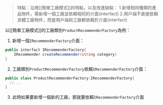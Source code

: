 > 特點：沿用[[簡單工廠模式]]的特點，以及改進缺點：
> 1.新增相同種類的產品物件，需新增一個工廠並依賴相同的介面(interfact)
> 2.用戶端不直接依賴具體工廠物件，而是用戶端和工廠都依賴於介面(interfact)

以[[簡單工廠模式]]的工廠類別`ProductRecommenderFactory`為例：
1. 新增一個`IRecommenderFactory`介面：
```C#
public interfact IRecommenderFactory{
	IRecommender createRecommender(string category)
}
```

2. 工廠類別`ProductRecommenderFactory`依賴`IRecommenderFactory`介面：
```C#
public class ProductRecommenderFactory:IRecommenderFactory{
  //....
}
```

3. 此時如果要新增一個新的工廠，那就要依賴`IRecommenderFactory`介面